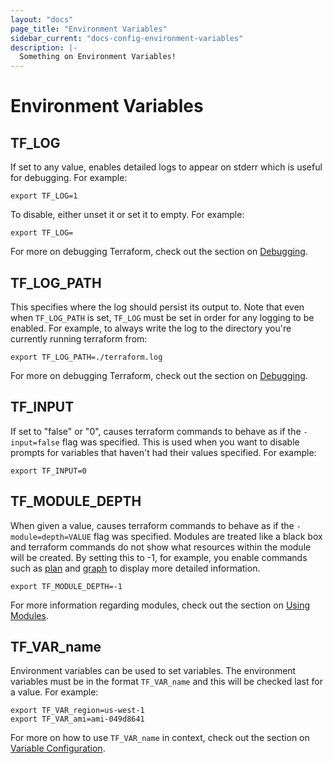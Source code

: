 ```yaml
---
layout: "docs"
page_title: "Environment Variables"
sidebar_current: "docs-config-environment-variables"
description: |-
  Something on Environment Variables!
---
```


# Environment Variables

## TF_LOG

If set to any value, enables detailed logs to appear on stderr which is useful for debugging. For example:

```
export TF_LOG=1
```

To disable, either unset it or set it to empty. For example:

```
export TF_LOG=
```

For more on debugging Terraform, check out the section on [Debugging](/docs/internals/debugging.html).

## TF_LOG_PATH

This specifies where the log should persist its output to. Note that even when `TF_LOG_PATH` is set, `TF_LOG` must be set in order for any logging to be enabled. For example, to always write the log to the directory you're currently running terraform from:

```
export TF_LOG_PATH=./terraform.log
```

For more on debugging Terraform, check out the section on [Debugging](/docs/internals/debugging.html).

## TF_INPUT

If set to "false" or "0", causes terraform commands to behave as if the `-input=false` flag was specified. This is used when you want to disable prompts for variables that haven't had their values specified. For example:

```
export TF_INPUT=0
```

## TF_MODULE_DEPTH

When given a value, causes terraform commands to behave as if the `-module=depth=VALUE` flag was specified. Modules are treated like a black box and terraform commands do not show what resources within the module will be created. By setting this to -1, for example, you enable commands such as [plan](/docs/commands/plan.html) and [graph](/docs/commands/graph.html) to display more detailed information.

```
export TF_MODULE_DEPTH=-1
```

For more information regarding modules, check out the section on [Using Modules](/docs/modules/usage.html).

## TF_VAR_name

Environment variables can be used to set variables. The environment variables must be in the format `TF_VAR_name` and this will be checked last for a value. For example:

```
export TF_VAR_region=us-west-1
export TF_VAR_ami=ami-049d8641
```

For more on how to use `TF_VAR_name` in context, check out the section on [Variable Configuration](/docs/configuration/variables.html).
